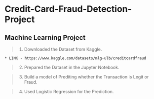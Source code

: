 # Credit-Card-Fraud-Detection-Project
## Machine Learning Project

> 1. Downloaded the Dataset from Kaggle.

    * LINK - https://www.kaggle.com/datasets/mlg-ulb/creditcardfraud
    
> 2. Prepared the Dataset in the Jupyter Notebook.

> 3. Build a model of Prediting whether the Transaction is Legit or Fraud.

> 4. Used Logistic Regression for the Prediction.

